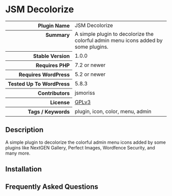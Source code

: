 <h1>JSM Decolorize</h1>

<table>
<tr><th align="right" valign="top" nowrap>Plugin Name</th><td>JSM Decolorize</td></tr>
<tr><th align="right" valign="top" nowrap>Summary</th><td>A simple plugin to decolorize the colorful admin menu icons added by some plugins.</td></tr>
<tr><th align="right" valign="top" nowrap>Stable Version</th><td>1.0.0</td></tr>
<tr><th align="right" valign="top" nowrap>Requires PHP</th><td>7.2 or newer</td></tr>
<tr><th align="right" valign="top" nowrap>Requires WordPress</th><td>5.2 or newer</td></tr>
<tr><th align="right" valign="top" nowrap>Tested Up To WordPress</th><td>5.8.3</td></tr>
<tr><th align="right" valign="top" nowrap>Contributors</th><td>jsmoriss</td></tr>
<tr><th align="right" valign="top" nowrap>License</th><td><a href="https://www.gnu.org/licenses/gpl.txt">GPLv3</a></td></tr>
<tr><th align="right" valign="top" nowrap>Tags / Keywords</th><td>plugin, icon, color, menu, admin</td></tr>
</table>

<h2>Description</h2>

<p>A simple plugin to decolorize the colorful admin menu icons added by some plugins like NextGEN Gallery, Perfect Images, Wordfence Security, and many more.</p>


<h2>Installation</h2>




<h2>Frequently Asked Questions</h2>




